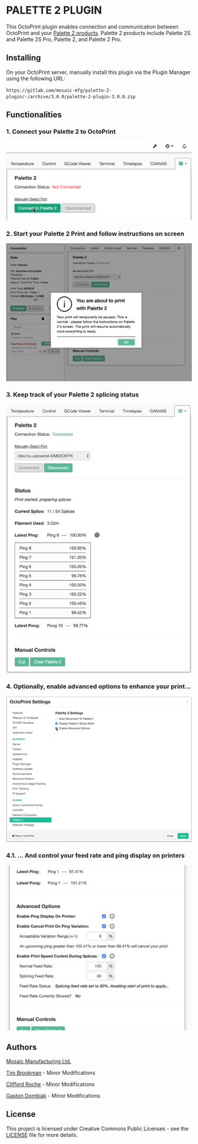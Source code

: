 # PALETTE 2 PLUGIN

This OctoPrint plugin enables connection and communication between OctoPrint and your [Palette 2 products](https://www.mosaicmfg.com/pages/products). Palette 2 products include Palette 2S and Palette 2S Pro, Palette 2, and Palette 2 Pro.

## Installing

On your OctoPrint server, manually install this plugin via the Plugin Manager using the following URL:

`https://gitlab.com/mosaic-mfg/palette-2-plugin/-/archive/3.0.0/palette-2-plugin-3.0.0.zip`

## Functionalities

### 1. Connect your Palette 2 to OctoPrint

![PALETTE 2 CONNECTION TO BE ESTABLISHED BY CLICK OF BUTTON](./extras/PALETTE_2_CONNECT.png)

### 2. Start your Palette 2 Print and follow instructions on screen

![PALETTE 2 INSTRUCTIONS ON OCTOPRINT USER INTERFACE](./extras/PALETTE_2_INSTRUCTIONS.png)

### 3. Keep track of your Palette 2 splicing status

![PALETTE 2 STATUS INDICATORS SUCH AS FILAMENT LENGTH AND NUMBER OF SPLICES](./extras/PALETTE_2_STATUS.png)

### 4. Optionally, enable advanced options to enhance your print...

![PALETTE 2 ENABLE ADVANCED OPTIONS IN THE SETTINGS OPTIONS](./extras/PALETTE_2_ENABLE_ADVANCED_OPTIONS.png)

### 4.1. ... And control your feed rate and ping display on printers

![PALETTE 2 ADVANCED OPTIONS SUCH AS FEED RATE ADJUSTMENT AND PING DISPLAY ON PRINTER](./extras/PALETTE_2_ADVANCED_OPTIONS.png)

## Authors

[Mosaic Manufacturing Ltd.](https://www.mosaicmfg.com/)

[Tim Brookman](https://gitlab.com/skellatore) - Minor Modifications

[Clifford Roche](https://gitlab.com/clifford.roche) - Minor Modifications

[Gaston Dombiak](https://gitlab.com/gdombi) - Minor Modifications

## License

This project is licensed under Creative Commons Public Licenses - see the [LICENSE](https://gitlab.com/mosaic-mfg/canvas-plugin/blob/master/LICENSE) file for more details.
